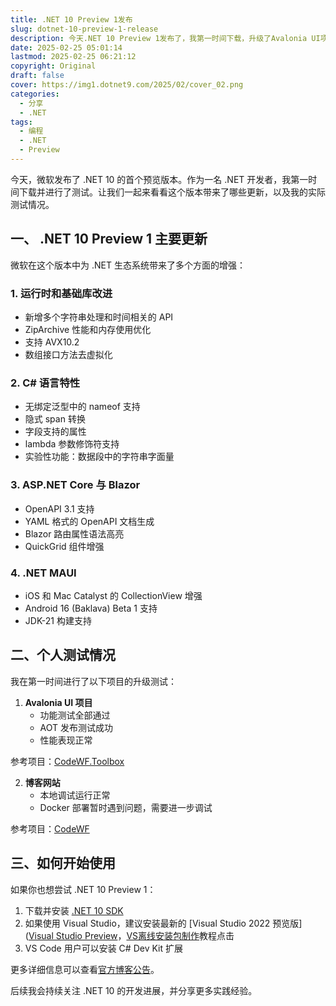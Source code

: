 ```yaml
---
title: .NET 10 Preview 1发布
slug: dotnet-10-preview-1-release
description: 今天.NET 10 Preview 1发布了，我第一时间下载，升级了Avalonia UI项目和博客网站，前者功能测试及AOT发布正常，后者调试正常，Docker暂时未成功
date: 2025-02-25 05:01:14
lastmod: 2025-02-25 06:21:12
copyright: Original
draft: false
cover: https://img1.dotnet9.com/2025/02/cover_02.png
categories:
  - 分享
  - .NET
tags:
  - 编程
  - .NET
  - Preview
---
```


今天，微软发布了 .NET 10 的首个预览版本。作为一名 .NET 开发者，我第一时间下载并进行了测试。让我们一起来看看这个版本带来了哪些更新，以及我的实际测试情况。

## 一、 .NET 10 Preview 1 主要更新

微软在这个版本中为 .NET 生态系统带来了多个方面的增强：

### 1. 运行时和基础库改进
- 新增多个字符串处理和时间相关的 API
- ZipArchive 性能和内存使用优化
- 支持 AVX10.2
- 数组接口方法去虚拟化

### 2. C# 语言特性
- 无绑定泛型中的 nameof 支持
- 隐式 span 转换
- 字段支持的属性
- lambda 参数修饰符支持
- 实验性功能：数据段中的字符串字面量

### 3. ASP.NET Core 与 Blazor
- OpenAPI 3.1 支持
- YAML 格式的 OpenAPI 文档生成
- Blazor 路由属性语法高亮
- QuickGrid 组件增强

### 4. .NET MAUI
- iOS 和 Mac Catalyst 的 CollectionView 增强
- Android 16 (Baklava) Beta 1 支持
- JDK-21 构建支持

## 二、个人测试情况

我在第一时间进行了以下项目的升级测试：

1. **Avalonia UI 项目**
   - 功能测试全部通过
   - AOT 发布测试成功
   - 性能表现正常

参考项目：[CodeWF.Toolbox](https://github.com/dotnet9/CodeWF.Toolbox)

2. **博客网站**
   - 本地调试运行正常
   - Docker 部署暂时遇到问题，需要进一步调试

参考项目：[CodeWF](https://github.com/dotnet9/CodeWF)

## 三、如何开始使用

如果你也想尝试 .NET 10 Preview 1：
1. 下载并安装 [.NET 10 SDK](https://dotnet.microsoft.com/zh-cn/download/dotnet/10.0)
2. 如果使用 Visual Studio，建议安装最新的 [Visual Studio 2022 预览版]([Visual Studio Preview](https://visualstudio.microsoft.com/zh-hans/vs/preview/#download-preview)，[VS离线安装包制作](https://learn.microsoft.com/zh-cn/visualstudio/install/create-a-network-installation-of-visual-studio?view=vs-2022#download-the-visual-studio-bootstrapper-to-create-the-layout)教程点击
3. VS Code 用户可以安装 C# Dev Kit 扩展

更多详细信息可以查看[官方博客公告](https://devblogs.microsoft.com/dotnet/dotnet-10-preview-1/)。

后续我会持续关注 .NET 10 的开发进展，并分享更多实践经验。

